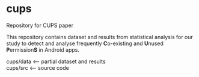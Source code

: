 # cups
Repository for CUPS paper

This repository contains dataset and results from statistical analysis for our study to detect and analyse frequently **C**o-existing and **U**nused **P**ermission**S** in Android apps.    

cups/data <-- partial dataset and results   
cups/src <-- source code

[//]: # (Please contact me for any query, errata or future collaboration. The complete data set with individual app data and complete source code will be available here soon.)   
